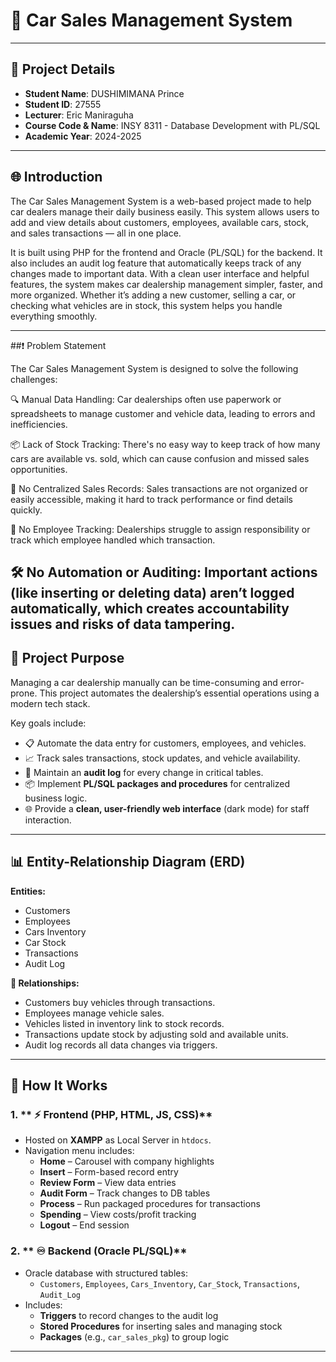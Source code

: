 
# 🚗 Car Sales Management System
---

## 📅 Project Details

- **Student Name**: DUSHIMIMANA Prince
- **Student ID**: 27555
- **Lecturer**: Eric Maniraguha
- **Course Code & Name**: INSY 8311 - Database Development with PL/SQL
- **Academic Year**: 2024-2025
---

## 🌐 Introduction
The Car Sales Management System is a web-based project made to help car dealers manage their daily business easily. This system allows users to add and view details about customers, employees, available cars, stock, and sales transactions — all in one place.

It is built using PHP for the frontend and Oracle (PL/SQL) for the backend. It also includes an audit log feature that automatically keeps track of any changes made to important data. With a clean user interface and helpful features, the system makes car dealership management simpler, faster, and more organized.
Whether it’s adding a new customer, selling a car, or checking what vehicles are in stock, this system helps you handle everything smoothly.

---
##❗ Problem Statement

The Car Sales Management System is designed to solve the following challenges:

🔍 Manual Data Handling: Car dealerships often use paperwork or spreadsheets to manage customer and vehicle data, leading to errors and inefficiencies.

📦 Lack of Stock Tracking: There's no easy way to keep track of how many cars are available vs. sold, which can cause confusion and missed sales opportunities.

🧾 No Centralized Sales Records: Sales transactions are not organized or easily accessible, making it hard to track performance or find details quickly.

👥 No Employee Tracking: Dealerships struggle to assign responsibility or track which employee handled which transaction.

🛠️ No Automation or Auditing: Important actions (like inserting or deleting data) aren’t logged automatically, which creates accountability issues and risks of data tampering.
---
## 📌 Project Purpose

Managing a car dealership manually can be time-consuming and error-prone. This project automates the dealership’s essential operations using a modern tech stack. 

Key goals include:
- 📋 Automate the data entry for customers, employees, and vehicles.
- 📈 Track sales transactions, stock updates, and vehicle availability.
- 🔐 Maintain an **audit log** for every change in critical tables.
- 📦 Implement **PL/SQL packages and procedures** for centralized business logic.
- 🌐 Provide a **clean, user-friendly web interface** (dark mode) for staff interaction.

---
## 📊 Entity-Relationship Diagram (ERD)

**Entities:**
- Customers
- Employees
- Cars Inventory
- Car Stock
- Transactions
- Audit Log

**🔗 Relationships:** 
- Customers buy vehicles through transactions.
- Employees manage vehicle sales.
- Vehicles listed in inventory link to stock records.
- Transactions update stock by adjusting sold and available units.
- Audit log records all data changes via triggers.

---

## 🧠 How It Works

### 1. ** ⚡ Frontend (PHP, HTML, JS, CSS)**
- Hosted on **XAMPP** as Local Server in `htdocs`.
- Navigation menu includes:
  - **Home** – Carousel with company highlights
  - **Insert** – Form-based record entry
  - **Review Form** – View data entries
  - **Audit Form** – Track changes to DB tables
  - **Process** – Run packaged procedures for transactions
  - **Spending** – View costs/profit tracking
  - **Logout** – End session

### 2. ** ♾️ Backend (Oracle PL/SQL)**
- Oracle database with structured tables:
  - `Customers`, `Employees`, `Cars_Inventory`, `Car_Stock`, `Transactions`, `Audit_Log`
- Includes:
  - **Triggers** to record changes to the audit log
  - **Stored Procedures** for inserting sales and managing stock
  - **Packages** (e.g., `car_sales_pkg`) to group logic

---

